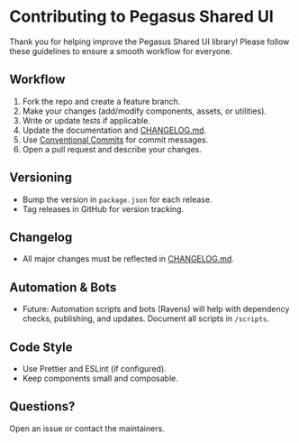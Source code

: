 # Contributing to Pegasus Shared UI

Thank you for helping improve the Pegasus Shared UI library! Please follow these guidelines to ensure a smooth workflow for everyone.

## Workflow
1. Fork the repo and create a feature branch.
2. Make your changes (add/modify components, assets, or utilities).
3. Write or update tests if applicable.
4. Update the documentation and [CHANGELOG.md](CHANGELOG.md).
5. Use [Conventional Commits](https://www.conventionalcommits.org/) for commit messages.
6. Open a pull request and describe your changes.

## Versioning
- Bump the version in `package.json` for each release.
- Tag releases in GitHub for version tracking.

## Changelog
- All major changes must be reflected in [CHANGELOG.md](CHANGELOG.md).

## Automation & Bots
- Future: Automation scripts and bots (Ravens) will help with dependency checks, publishing, and updates. Document all scripts in `/scripts`.

## Code Style
- Use Prettier and ESLint (if configured).
- Keep components small and composable.

## Questions?
Open an issue or contact the maintainers. 